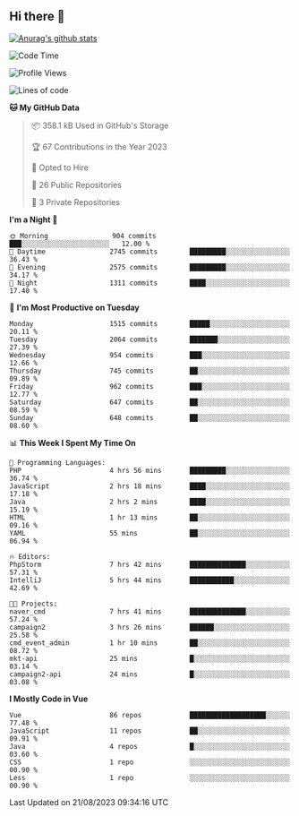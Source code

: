 ## Hi there 👋

[![Anurag's github stats](https://github-readme-stats.vercel.app/api?username=Songwonseok)](https://github.com/anuraghazra/github-readme-stats)



<!--START_SECTION:waka-->
![Code Time](http://img.shields.io/badge/Code%20Time-2%2C464%20hrs%2015%20mins-blue)

![Profile Views](http://img.shields.io/badge/Profile%20Views-0-blue)

![Lines of code](https://img.shields.io/badge/From%20Hello%20World%20I%27ve%20Written-35.0%20million%20lines%20of%20code-blue)

**🐱 My GitHub Data** 

> 📦 358.1 kB Used in GitHub's Storage 
 > 
> 🏆 67 Contributions in the Year 2023
 > 
> 💼 Opted to Hire
 > 
> 📜 26 Public Repositories 
 > 
> 🔑 3 Private Repositories 
 > 
**I'm a Night 🦉** 

```text
🌞 Morning                904 commits         ███░░░░░░░░░░░░░░░░░░░░░░   12.00 % 
🌆 Daytime                2745 commits        █████████░░░░░░░░░░░░░░░░   36.43 % 
🌃 Evening                2575 commits        █████████░░░░░░░░░░░░░░░░   34.17 % 
🌙 Night                  1311 commits        ████░░░░░░░░░░░░░░░░░░░░░   17.40 % 
```
📅 **I'm Most Productive on Tuesday** 

```text
Monday                   1515 commits        █████░░░░░░░░░░░░░░░░░░░░   20.11 % 
Tuesday                  2064 commits        ███████░░░░░░░░░░░░░░░░░░   27.39 % 
Wednesday                954 commits         ███░░░░░░░░░░░░░░░░░░░░░░   12.66 % 
Thursday                 745 commits         ██░░░░░░░░░░░░░░░░░░░░░░░   09.89 % 
Friday                   962 commits         ███░░░░░░░░░░░░░░░░░░░░░░   12.77 % 
Saturday                 647 commits         ██░░░░░░░░░░░░░░░░░░░░░░░   08.59 % 
Sunday                   648 commits         ██░░░░░░░░░░░░░░░░░░░░░░░   08.60 % 
```


📊 **This Week I Spent My Time On** 

```text
💬 Programming Languages: 
PHP                      4 hrs 56 mins       █████████░░░░░░░░░░░░░░░░   36.74 % 
JavaScript               2 hrs 18 mins       ████░░░░░░░░░░░░░░░░░░░░░   17.18 % 
Java                     2 hrs 2 mins        ████░░░░░░░░░░░░░░░░░░░░░   15.19 % 
HTML                     1 hr 13 mins        ██░░░░░░░░░░░░░░░░░░░░░░░   09.16 % 
YAML                     55 mins             ██░░░░░░░░░░░░░░░░░░░░░░░   06.94 % 

🔥 Editors: 
PhpStorm                 7 hrs 42 mins       ██████████████░░░░░░░░░░░   57.31 % 
IntelliJ                 5 hrs 44 mins       ███████████░░░░░░░░░░░░░░   42.69 % 

🐱‍💻 Projects: 
naver_cmd                7 hrs 41 mins       ██████████████░░░░░░░░░░░   57.24 % 
campaign2                3 hrs 26 mins       ██████░░░░░░░░░░░░░░░░░░░   25.58 % 
cmd_event_admin          1 hr 10 mins        ██░░░░░░░░░░░░░░░░░░░░░░░   08.72 % 
mkt-api                  25 mins             █░░░░░░░░░░░░░░░░░░░░░░░░   03.14 % 
campaign2-api            24 mins             █░░░░░░░░░░░░░░░░░░░░░░░░   03.08 % 
```

**I Mostly Code in Vue** 

```text
Vue                      86 repos            ███████████████████░░░░░░   77.48 % 
JavaScript               11 repos            ██░░░░░░░░░░░░░░░░░░░░░░░   09.91 % 
Java                     4 repos             █░░░░░░░░░░░░░░░░░░░░░░░░   03.60 % 
CSS                      1 repo              ░░░░░░░░░░░░░░░░░░░░░░░░░   00.90 % 
Less                     1 repo              ░░░░░░░░░░░░░░░░░░░░░░░░░   00.90 % 
```




 Last Updated on 21/08/2023 09:34:16 UTC
<!--END_SECTION:waka-->
